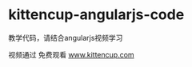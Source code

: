 kittencup-angularjs-code
========================
教学代码，请结合angularjs视频学习

视频通过 免费观看 www.kittencup.com
